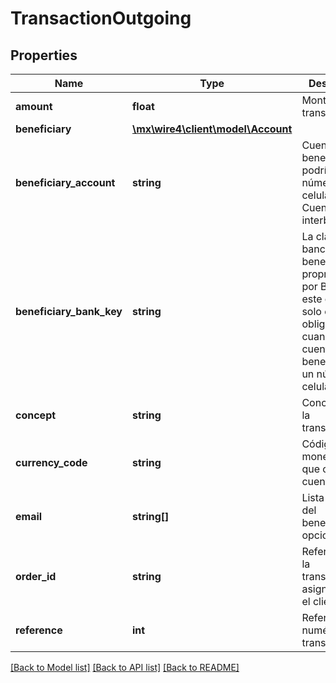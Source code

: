 # TransactionOutgoing

## Properties
Name | Type | Description | Notes
------------ | ------------- | ------------- | -------------
**amount** | **float** | Monto de la transferencia | 
**beneficiary** | [**\mx\wire4\client\model\Account**](Account.md) |  | [optional] 
**beneficiary_account** | **string** | Cuenta del beneficiario, podría ser un número celular, TDD o Cuenta CLABE interbancaria | 
**beneficiary_bank_key** | **string** | La clave del banco beneficiario, proprocionada por BANXICO, este campo solo es obligatario cuando la cuenta beneficiaria es un número celular (*). | [optional] 
**concept** | **string** | Concepto de la transferencia | 
**currency_code** | **string** | Código de moneda en la que opera la cuenta | 
**email** | **string[]** | Lista de email del beneficiario,es opcional | [optional] 
**order_id** | **string** | Referencia de la transferencia asignada por el cliente | 
**reference** | **int** | Referencia numérica de la transferencia | 

[[Back to Model list]](../../README.md#documentation-for-models) [[Back to API list]](../../README.md#documentation-for-api-endpoints) [[Back to README]](../../README.md)

